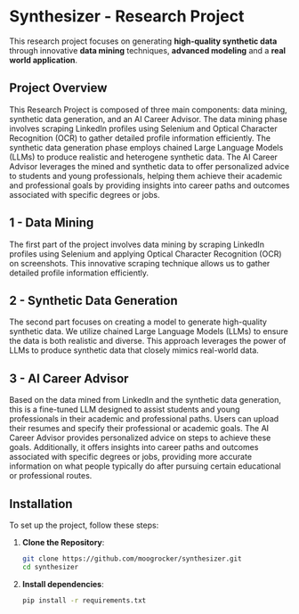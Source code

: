 # Synthesizer - Research Project

This research project focuses on generating **high-quality synthetic data** through innovative **data mining** techniques, **advanced modeling** and a **real world application**.

## Project Overview

This Research Project is composed of three main components: data mining, synthetic data generation, and an AI Career Advisor. The data mining phase involves scraping LinkedIn profiles using Selenium and Optical Character Recognition (OCR) to gather detailed profile information efficiently. The synthetic data generation phase employs chained Large Language Models (LLMs) to produce realistic and heterogene synthetic data. The AI Career Advisor leverages the mined and synthetic data to offer personalized advice to students and young professionals, helping them achieve their academic and professional goals by providing insights into career paths and outcomes associated with specific degrees or jobs.

## 1 - Data Mining

The first part of the project involves data mining by scraping LinkedIn profiles using Selenium and applying Optical Character Recognition (OCR) on screenshots. This innovative scraping technique allows us to gather detailed profile information efficiently.

## 2 - Synthetic Data Generation

The second part focuses on creating a model to generate high-quality synthetic data. We utilize chained Large Language Models (LLMs) to ensure the data is both realistic and diverse. This approach leverages the power of LLMs to produce synthetic data that closely mimics real-world data.

## 3 - AI Career Advisor

Based on the data mined from LinkedIn and the synthetic data generation, this is a fine-tuned LLM designed to assist students and young professionals in their academic and professional paths. Users can upload their resumes and specify their professional or academic goals. The AI Career Advisor provides personalized advice on steps to achieve these goals. Additionally, it offers insights into career paths and outcomes associated with specific degrees or jobs, providing more accurate information on what people typically do after pursuing certain educational or professional routes.



## Installation

To set up the project, follow these steps:

1. **Clone the Repository**:
   ```bash
   git clone https://github.com/moogrocker/synthesizer.git
   cd synthesizer

2. **Install dependencies**:
   ```bash
   pip install -r requirements.txt
